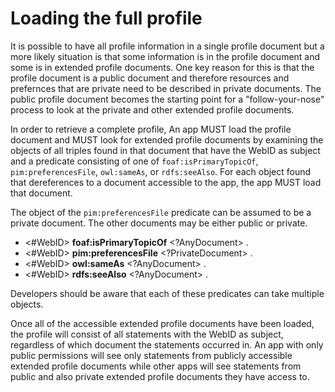 # Loading the full profile

It is possible to have all profile information in a single profile document but a more likely situation is that some information is in the profile document and some is in extended profile documents.  One key reason for this is that the profile document is a public document and therefore resources and prefernces that are private need to be described in private documents.  The public profile document becomes the starting point for a "follow-your-nose" process to look at the private and other extended profile documents. 

In order to retrieve a complete profile, An app MUST load the profile document and MUST look for extended profile documents by examining the objects of all triples found in that document that have the WebID as subject and a predicate consisting of one of `foaf:isPrimaryTopicOf`, `pim:preferencesFile`, `owl:sameAs`, or `rdfs:seeAlso`.  For each object found that dereferences to a document accessible to the app, the app MUST load that document.

The object of the `pim:preferencesFile` predicate can be assumed to be a private document.  The other documents may be either public or private.  

  * <#WebID> **foaf:isPrimaryTopicOf** <?AnyDocument> .
  * <#WebID> **pim:preferencesFile**   <?PrivateDocument> .
  * <#WebID> **owl:sameAs**            <?AnyDocument> .
  * <#WebID> **rdfs:seeAlso**          <?AnyDocument> .

Developers should be aware that each of these predicates can take multiple objects.

Once all of the accessible extended profile documents have been loaded, the profile will consist of all statements with the WebID as subject, regardless of which document the statements occurred in.  An app with only public permissions will see only statements from publicly accessible extended profile documents while other apps will see statements from public and also private extended profile documents they have access to.


